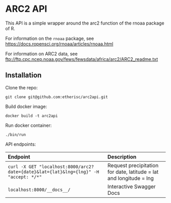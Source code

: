 # ARC2 API

This API is a simple wrapper around the arc2 function of the rnoaa package of R.

For information on the `rnoaa` package, see https://docs.ropensci.org/rnoaa/articles/rnoaa.html

For information on ARC2 data, see ftp://ftp.cpc.ncep.noaa.gov/fews/fewsdata/africa/arc2/ARC2_readme.txt

## Installation

Clone the repo:  


    git clone git@github.com:etherisc/arc2api.git

Build docker image: 


    docker build -t arc2api

Run docker container: 


    ./bin/run

API endpoints: 

| Endpoint | Description |
 :---|:---
`curl -X GET "localhost:8000/arc2?date={date}&lat={lat}&lng={lng}" -H "accept: */*"` | Request precipitation for date, latitude = lat and longitude = lng
`localhost:8000/__docs__/` | Interactive Swagger Docs


